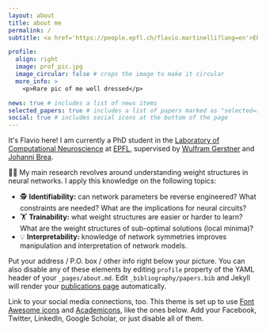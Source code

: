 ```yaml
---
layout: about
title: about me
permalink: /
subtitle: <a href='https://people.epfl.ch/flavio.martinelli?lang=en'>EPFL</a>, Lausanne, Switzerland (CH).

profile:
  align: right
  image: prof_pic.jpg
  image_circular: false # crops the image to make it circular
  more_info: >
    <p>Rare pic of me well dressed</p>

news: true # includes a list of news items
selected_papers: true # includes a list of papers marked as "selected={true}"
social: true # includes social icons at the bottom of the page
---
```


It's Flavio here! I am currently a PhD student in the <a href='https://www.epfl.ch/labs/lcn/'>Laboratory of Computational Neuroscience</a> at <a href='https://people.epfl.ch/flavio.martinelli?lang=en'>EPFL</a>, supervised by <a href='https://lcnwww.epfl.ch/gerstner/'>Wulfram Gerstner</a> and <a href='https://people.epfl.ch/johanni.brea/?lang=en'>Johanni Brea</a>.

🧑‍🔬 My main research revolves around understanding weight structures in neural networks. I apply this knowledge on the following topics: 
- 🕵️ **Identifiability:** can network parameters be reverse engineered? What constraints are needed? What are the implications for neural circuits?
- 🏋️ **Trainability:** what weight structures are easier or harder to learn? What are the weight structures of sub-optimal solutions (local minima)?
- 💡 **Interpretability:** knowledge of network symmetries improves manipulation and interpretation of network models.

Put your address / P.O. box / other info right below your picture. You can also disable any of these elements by editing `profile` property of the YAML header of your `_pages/about.md`. Edit `_bibliography/papers.bib` and Jekyll will render your [publications page](/al-folio/publications/) automatically.

Link to your social media connections, too. This theme is set up to use [Font Awesome icons](https://fontawesome.com/) and [Academicons](https://jpswalsh.github.io/academicons/), like the ones below. Add your Facebook, Twitter, LinkedIn, Google Scholar, or just disable all of them.
